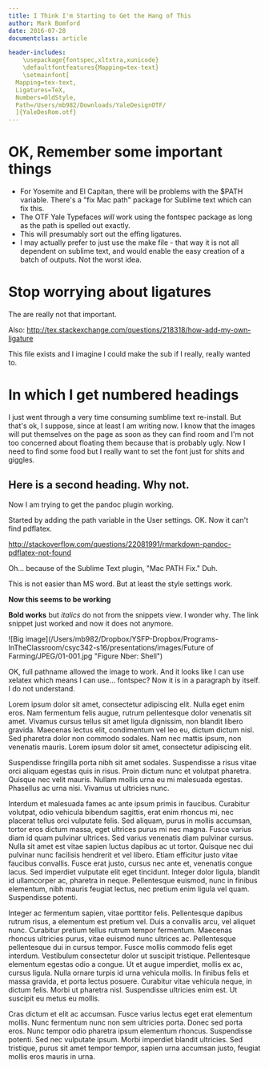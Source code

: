 ```yaml
---
title: I Think I'm Starting to Get the Hang of This
author: Mark Bomford
date: 2016-07-28
documentclass: article

header-includes:
    \usepackage{fontspec,xltxtra,xunicode}
    \defaultfontfeatures{Mapping=tex-text}
    \setmainfont[
  Mapping=tex-text,
  Ligatures=TeX,
  Numbers=OldStyle,
  Path=/Users/mb982/Downloads/YaleDesignOTF/
  ]{YaleDesRom.otf}
---
```


# OK, Remember some important things

 - For Yosemite and El Capitan, there will be problems with the $PATH variable. There's a "fix Mac path" package for Sublime text which can fix this.
 - The OTF Yale Typefaces _will_ work using the fontspec package as long as the path is spelled out exactly.
 - This will presumably sort out the effing ligatures. 
 - I may actually prefer to just use the make file - that way it is not all dependent on sublime text, and would enable the easy creation of a batch of outputs. Not the worst idea.

# Stop worrying about ligatures

The are really not that important.

Also:
http://tex.stackexchange.com/questions/218318/how-add-my-own-ligature

This file exists and I imagine I could make the sub if I really, really wanted to.


# In which I get numbered headings

I just went through a very time consuming sumblime text re-install. But that's ok, I suppose, since at least I am writing now. I know that the images will put themselves on the page as soon as they can find room and I'm not too concerned about floating them because that is probably ugly. Now I need to find some food but I really want to set the font just for shits and giggles.

## Here is a second heading. Why not.

Now I am trying to get the pandoc plugin working. 

Started by adding the path variable in the User settings. OK. 
Now it can't find pdflatex.

http://stackoverflow.com/questions/22081991/rmarkdown-pandoc-pdflatex-not-found

Oh... because of the Sublime Text plugin, "Mac PATH Fix." Duh.


This is not easier than MS word. But at least the style settings work.

**Now this seems to be working** 

**Bold works** but _italics_ do not from the snippets view. I wonder why. The link snippet just worked and now it does not anymore. 

![Big image](/Users/mb982/Dropbox/YSFP-Dropbox/Programs-InTheClassroom/csyc342-s16/presentations/images/Future of Farming/JPEG/01-001.jpg "Figure Nber: Shell")

OK, full pathname allowed the image to work. And it looks like I can use xelatex which means I can use... fontspec? Now it is in a paragraph by itself. I do not understand.

Lorem ipsum dolor sit amet, consectetur adipiscing elit. Nulla eget enim eros. Nam fermentum felis augue, rutrum pellentesque dolor venenatis sit amet. Vivamus cursus tellus sit amet ligula dignissim, non blandit libero gravida. Maecenas lectus elit, condimentum vel leo eu, dictum dictum nisl. Sed pharetra dolor non commodo sodales. Nam nec mattis ipsum, non venenatis mauris. Lorem ipsum dolor sit amet, consectetur adipiscing elit.

Suspendisse fringilla porta nibh sit amet sodales. Suspendisse a risus vitae orci aliquam egestas quis in risus. Proin dictum nunc et volutpat pharetra. Quisque nec velit mauris. Nullam mollis urna eu mi malesuada egestas. Phasellus ac urna nisi. Vivamus ut ultricies nunc.

Interdum et malesuada fames ac ante ipsum primis in faucibus. Curabitur volutpat, odio vehicula bibendum sagittis, erat enim rhoncus mi, nec placerat tellus orci vulputate felis. Sed aliquam, purus in mollis accumsan, tortor eros dictum massa, eget ultrices purus mi nec magna. Fusce varius diam id quam pulvinar ultrices. Sed varius venenatis diam pulvinar cursus. Nulla sit amet est vitae sapien luctus dapibus ac ut tortor. Quisque nec dui pulvinar nunc facilisis hendrerit et vel libero. Etiam efficitur justo vitae faucibus convallis. Fusce erat justo, cursus nec ante et, venenatis congue lacus. Sed imperdiet vulputate elit eget tincidunt. Integer dolor ligula, blandit id ullamcorper ac, pharetra in neque. Pellentesque euismod, nunc in finibus elementum, nibh mauris feugiat lectus, nec pretium enim ligula vel quam. Suspendisse potenti.

Integer ac fermentum sapien, vitae porttitor felis. Pellentesque dapibus rutrum risus, a elementum est pretium vel. Duis a convallis arcu, vel aliquet nunc. Curabitur pretium tellus rutrum tempor fermentum. Maecenas rhoncus ultricies purus, vitae euismod nunc ultrices ac. Pellentesque pellentesque dui in cursus tempor. Fusce mollis commodo felis eget interdum. Vestibulum consectetur dolor ut suscipit tristique. Pellentesque elementum egestas odio a congue. Ut et augue imperdiet, mollis ex ac, cursus ligula. Nulla ornare turpis id urna vehicula mollis. In finibus felis et massa gravida, et porta lectus posuere. Curabitur vitae vehicula neque, in dictum felis. Morbi ut pharetra nisl. Suspendisse ultricies enim est. Ut suscipit eu metus eu mollis.

Cras dictum et elit ac accumsan. Fusce varius lectus eget erat elementum mollis. Nunc fermentum nunc non sem ultricies porta. Donec sed porta eros. Nunc tempor odio pharetra ipsum elementum rhoncus. Suspendisse potenti. Sed nec vulputate ipsum. Morbi imperdiet blandit ultricies. Sed tristique, purus sit amet tempor tempor, sapien urna accumsan justo, feugiat mollis eros mauris in urna.


